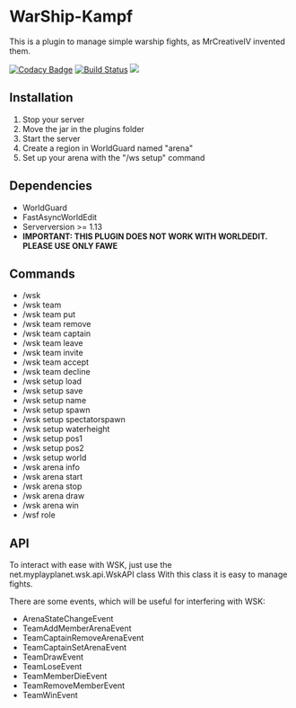 # WarShip-Kampf
This is a plugin to manage simple warship fights, as MrCreativeIV invented them. 

[![Codacy Badge](https://api.codacy.com/project/badge/Grade/4fa41f00eb01485ebf33e221b2c54d2f)](https://app.codacy.com/app/Butzlabben/warship-kampf?utm_source=github.com&utm_medium=referral&utm_content=Butzlabben/warship-kampf&utm_campaign=Badge_Grade_Dashboard)
[![Build Status](https://travis-ci.org/Butzlabben/warship-kampf.svg?branch=master)](https://travis-ci.org/Butzlabben/warship-kampf) [![](https://jitpack.io/v/Butzlabben/warship-kampf.svg)](https://jitpack.io/#Butzlabben/warship-kampf)
## Installation
1. Stop your server
2. Move the jar in the plugins folder
3. Start the server
4. Create a region in WorldGuard named "arena"
5. Set up your arena with the "/ws setup" command
## Dependencies
- WorldGuard
- FastAsyncWorldEdit
- Serverversion >= 1.13
- **IMPORTANT: THIS PLUGIN DOES NOT WORK WITH WORLDEDIT. PLEASE USE ONLY FAWE** 
## Commands
- /wsk
- /wsk team
- /wsk team put
- /wsk team remove
- /wsk team captain
- /wsk team leave
- /wsk team invite
- /wsk team accept
- /wsk team decline
- /wsk setup load
- /wsk setup save
- /wsk setup name
- /wsk setup spawn
- /wsk setup spectatorspawn
- /wsk setup waterheight
- /wsk setup pos1
- /wsk setup pos2
- /wsk setup world
- /wsk arena info
- /wsk arena start
- /wsk arena stop
- /wsk arena draw
- /wsk arena win
- /wsf role
## API
To interact with ease with WSK, just use the net.myplayplanet.wsk.api.WskAPI class
With this class it is easy to manage fights.

There are some events, which will be useful for interfering with WSK:
- ArenaStateChangeEvent
- TeamAddMemberArenaEvent
- TeamCaptainRemoveArenaEvent
- TeamCaptainSetArenaEvent
- TeamDrawEvent
- TeamLoseEvent
- TeamMemberDieEvent
- TeamRemoveMemberEvent
- TeamWinEvent
